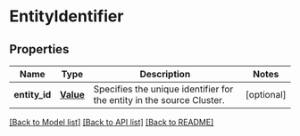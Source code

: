 # EntityIdentifier

## Properties
Name | Type | Description | Notes
------------ | ------------- | ------------- | -------------
**entity_id** | [**Value**](Value.md) | Specifies the unique identifier for the entity in the source Cluster. | [optional] 

[[Back to Model list]](../README.md#documentation-for-models) [[Back to API list]](../README.md#documentation-for-api-endpoints) [[Back to README]](../README.md)


